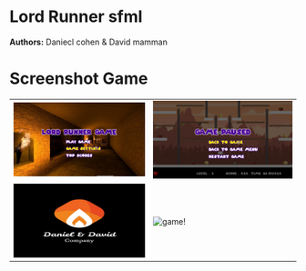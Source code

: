 # Lord Runner sfml
**Authors:** Daniecl cohen & David mamman
# Screenshot Game
<table align="center">
  <tr>
    <td>
      <img src="./examples/menuScreen.png" alt="menu" width="343"/>
    </td>
    <td>
      <img src="./examples/pauseScreen.png" alt="pause" width="343"/>
    </td>
  </tr>
  <tr>
    <td>
      <img src="./examples/startScreen.png" alt="welcome" width="343"/>
    </td>
    <td>
      <img src="./examples/game.gif" alt="game!" width="343" height="257"/>
    </td>
  </tr>
</table>